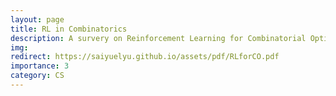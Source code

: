 ```yaml
---
layout: page
title: RL in Combinatorics
description: A survery on Reinforcement Learning for Combinatorial Optimization
img: 
redirect: https://saiyuelyu.github.io/assets/pdf/RLforCO.pdf
importance: 3
category: CS
---
```


